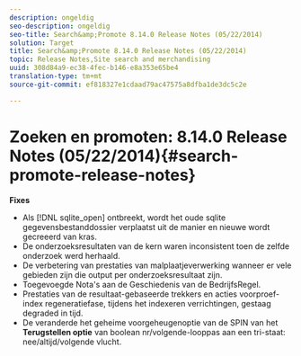 ```yaml
---
description: ongeldig
seo-description: ongeldig
seo-title: Search&amp;Promote 8.14.0 Release Notes (05/22/2014)
solution: Target
title: Search&amp;Promote 8.14.0 Release Notes (05/22/2014)
topic: Release Notes,Site search and merchandising
uuid: 308d84a9-ec38-4fec-b146-e8a353e65be4
translation-type: tm+mt
source-git-commit: ef818327e1cdaad79ac47575a8dfba1de3dc5c2e

---
```



# Zoeken en promoten: 8.14.0 Release Notes (05/22/2014){#search-promote-release-notes}

**Fixes**

* Als [!DNL sqlite_open] ontbreekt, wordt het oude sqlite gegevensbestanddossier verplaatst uit de manier en nieuwe wordt gecreeerd van kras.
* De onderzoeksresultaten van de kern waren inconsistent toen de zelfde onderzoek werd herhaald.
* De verbetering van prestaties van malplaatjeverwerking wanneer er vele gebieden zijn die output per onderzoeksresultaat zijn.
* Toegevoegde Nota&#39;s aan de Geschiedenis van de BedrijfsRegel.
* Prestaties van de resultaat-gebaseerde trekkers en acties voorproef-index regeneratiefase, tijdens het indexeren verrichtingen, gestaag degraded in tijd.
* De veranderde het geheime voorgeheugenoptie van de SPIN van het **Terugstellen optie** van boolean nr/volgende-looppas aan een tri-staat: nee/altijd/volgende vlucht.

